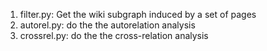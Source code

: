 1. filter.py:	Get the wiki subgraph induced by a set of pages
2. autorel.py: do the the autorelation analysis
3. crossrel.py: do the the cross-relation analysis
